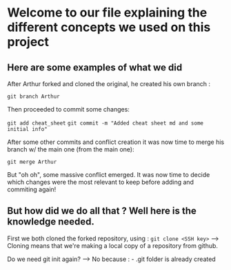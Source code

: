 # Welcome to our file explaining the different concepts we used on this project

## Here are some examples of what we did 
After Arthur forked and cloned the original, he created his own branch :

`git branch Arthur`  

Then proceeded to commit some changes:

`git add cheat_sheet`
`git commit -m "Added cheat sheet md and some initial info"`

After some other commits and conflict creation it was now time to merge his branch w/ the main one (from the main one):

`git merge Arthur`

But "oh oh", some massive conflict emerged. It was now time to decide which changes were the most relevant to keep before adding and commiting again!

## But how did we do all that ? Well here is the knowledge needed.
First we both cloned the forked repository, using :
`git clone <SSH key>`
--> Cloning means that we're making a local copy of a repository from github.

Do we need git init again? 
--> No because :
    - .git folder is already created




